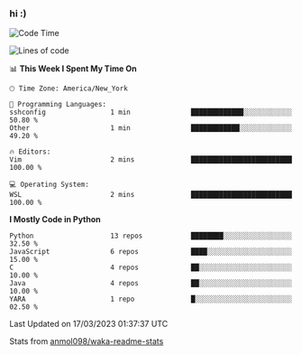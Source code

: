 ### hi :)

<!--START_SECTION:waka-->
![Code Time](http://img.shields.io/badge/Code%20Time-955%20hrs%2013%20mins-blue)

![Lines of code](https://img.shields.io/badge/From%20Hello%20World%20I%27ve%20Written-2.7%20million%20lines%20of%20code-blue)

📊 **This Week I Spent My Time On** 

```text
🕑︎ Time Zone: America/New_York

💬 Programming Languages: 
sshconfig                1 min               █████████████░░░░░░░░░░░░   50.80 % 
Other                    1 min               ████████████░░░░░░░░░░░░░   49.20 % 

🔥 Editors: 
Vim                      2 mins              █████████████████████████   100.00 % 

💻 Operating System: 
WSL                      2 mins              █████████████████████████   100.00 % 
```

**I Mostly Code in Python** 

```text
Python                   13 repos            ████████░░░░░░░░░░░░░░░░░   32.50 % 
JavaScript               6 repos             ████░░░░░░░░░░░░░░░░░░░░░   15.00 % 
C                        4 repos             ██░░░░░░░░░░░░░░░░░░░░░░░   10.00 % 
Java                     4 repos             ██░░░░░░░░░░░░░░░░░░░░░░░   10.00 % 
YARA                     1 repo              █░░░░░░░░░░░░░░░░░░░░░░░░   02.50 % 
```




 Last Updated on 17/03/2023 01:37:37 UTC
<!--END_SECTION:waka-->

Stats from [anmol098/waka-readme-stats](https://github.com/anmol098/waka-readme-stats)